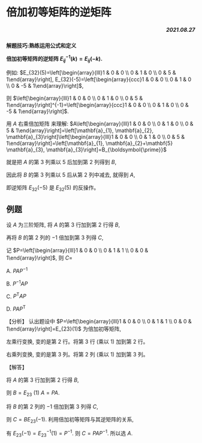 # 倍加初等矩阵的逆矩阵

##### <p align="right">2021.08.27</p>

**解题技巧:熟练运用公式和定义**


**倍加初等矩阵的逆矩阵 $E_{i j}^{-1}(k)=E_{i j}(-k)$.**

例如:
$E_{32}(5)=\left[\begin{array}{lll}1 & 0 & 0 \\ 0 & 1 & 0 \\ 0 & 5 & 1\end{array}\right], E_{32}(-5)=\left[\begin{array}{ccc}1 & 0 & 0 \\ 0 & 1 & 0 \\ 0 & -5 & 1\end{array}\right]$,

则 $\left[\begin{array}{lll}1 & 0 & 0 \\ 0 & 1 & 0 \\ 0 & 5 & 1\end{array}\right]^{-1}=\left[\begin{array}{ccc}1 & 0 & 0 \\ 0 & 1 & 0 \\ 0 & -5 & 1\end{array}\right]$.

用 $A$ 右乘倍加矩阵 来理解:
$A\left[\begin{array}{lll}1 & 0 & 0 \\ 0 & 1 & 0 \\ 0 & 5 & 1\end{array}\right]=\left[\mathbf{a}_{1}, \mathbf{a}_{2}, \mathbf{a}_{3}\right]\left[\begin{array}{lll}1 & 0 & 0 \\ 0 & 1 & 0 \\ 0 & 5 & 1\end{array}\right]=\left[\mathbf{a}_{1}, \mathbf{a}_{2}+\mathbf{5} \mathbf{a}_{3}, \mathbf{a}_{3}\right]=B_{\boldsymbol{\prime}}$

就是把 $A$ 的第 3 列乘以 5 后加到第 2 列得到 $B$, 

因此将 $B$ 的第 3 列乘以 5 后从第 2 列中减去, 就得到 $A$, 

即逆矩阵 $E_{32}(-5)$ 是 $E_{32}(5)$ 的反操作。


## 例题

设 $A$ 为三阶矩阵, 将 $A$ 的第 3 行加到第 2 行得 $B$,

 再将 $B$ 的第 2 列的 $-1$ 倍加到第 3 列得 $C$, 
 
 记 $P=\left[\begin{array}{lll}1 & 0 & 0 \\ 0 & 1 & 1 \\ 0 & 0 & 1\end{array}\right]$,
则 $C=$

A. $P A P^{-1}$

B. $P^{-1} A P$

C. $P^{\mathrm{T}} A P$

D. $P A P^{\mathrm{T}}$


【分析】 认出题设中 $P=\left[\begin{array}{lll}1 & 0 & 0 \\ 0 & 1 & 1 \\ 0 & 0 & 1\end{array}\right]=E_{23}(1)$ 为倍加初等矩阵,

 左乘行变换, 变的是第 2 行。将第 3 行 (乘以 1) 加到第 2 行。 
 
 右乘列变换, 变的是第 3 列。将第 2 列 (乘以 1) 加到第 3 列。
 
  【解答】

将 $A$ 的第 3 行加到第 2 行得 $B$, 

则 $B=E_{23}$ (1) $A=P A$.

将 $B$ 的第 2 列的 $-1$ 倍加到第 3 列得 $C$, 

则 $C=B E_{23}(-1)$.
利用倍加初等矩阵与其逆矩阵的关系, 

有 $E_{23}(-1)=E_{23}^{-1}(1)=P^{-1}$.
则 $C=P A P^{-1}$. 所以选 $A$.